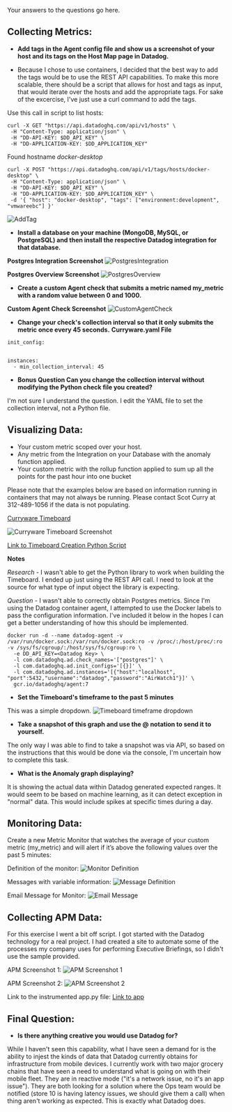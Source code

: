 Your answers to the questions go here.

## Collecting Metrics:

* **Add tags in the Agent config file and show us a screenshot of your host and its tags on the Host Map page in Datadog.**

* Because I chose to use containers, I decided that the best way to add the tags would be to use the REST API capabilities.  To make this more scalable, there should be a script that allows for host and tags as input, that would iterate over the hosts and add the appropriate tags.  For sake of the excercise, I've just use a curl command to add the tags.

Use this call in script to list hosts:
```
curl -X GET "https://api.datadoghq.com/api/v1/hosts" \
 -H "Content-Type: application/json" \
 -H "DD-API-KEY: $DD_API_KEY" \
 -H "DD-APPLICATION-KEY: $DD_APPLICATION_KEY"
```
Found hostname *docker-desktop*
```
curl -X POST "https://api.datadoghq.com/api/v1/tags/hosts/docker-desktop" \
 -H "Content-Type: application/json" \
 -H "DD-API-KEY: $DD_API_KEY" \
 -H "DD-APPLICATION-KEY: $DD_APPLICATION_KEY" \
 -d '{ "host": "docker-desktop", "tags": ["environment:development", "vmwareebc"] }'
```
![AddTag](https://github.com/scotcurry/hiring-engineers/blob/master/AddTag.png)

* **Install a database on your machine (MongoDB, MySQL, or PostgreSQL) and then install the respective Datadog integration for that database.**

**Postgres Integration Screenshot**
![PostgresIntegration](https://github.com/scotcurry/hiring-engineers/blob/master/IntegrationsInstalled.png)

**Postgres Overview Screenshot**
![PostgresOverview](https://github.com/scotcurry/hiring-engineers/blob/master/PostgressOverview.png)

* **Create a custom Agent check that submits a metric named my_metric with a random value between 0 and 1000.**

**Custom Agent Check Screenshot**
![CustomAgentCheck](https://github.com/scotcurry/hiring-engineers/blob/master/AgentCheck.png)

* **Change your check's collection interval so that it only submits the metric once every 45 seconds.**
**Curryware.yaml File**
```
init_config:


instances:
  - min_collection_interval: 45
```

* **Bonus Question Can you change the collection interval without modifying the Python check file you created?**

I'm not sure I understand the question.  I edit the YAML file to set the collection interval, not a Python file.

## Visualizing Data:

* Your custom metric scoped over your host.
* Any metric from the Integration on your Database with the anomaly function applied.
* Your custom metric with the rollup function applied to sum up all the points for the past hour into one bucket

Please note that the examples below are based on information running in containers that may not always be running.  Please 
contact Scot Curry at 312-489-1056 if the data is not populating.

[Curryware Timeboard](https://p.datadoghq.com/sb/s680qmbidyyypnvm-0d6eef751ed1027ddd547bcdd764d9ea)

![Curryware Timeboard Screenshot](https://github.com/scotcurry/hiring-engineers/blob/master/Timeboard.png)

[Link to Timeboard Creation Python Script](https://github.com/scotcurry/hiring-engineers/blob/master/buildtimeline.py)

**Notes**

*Research* - I wasn't able to get the Python library to work when building the Timeboard.  I ended up just using the REST API call.  I need
to look at the source for what type of input object the library is expecting.

*Question* - I wasn't able to correctly obtain Postgres metrics.  Since I'm using the Datadog container agent, I attempted to use the Docker
labels to pass the configuration information.  I've included it below in the hopes I can get a better understanding of how this should be
implemented.

```
docker run -d --name datadog-agent -v /var/run/docker.sock:/var/run/docker.sock:ro -v /proc/:/host/proc/:ro -v /sys/fs/cgroup/:/host/sys/fs/cgroup:ro \
  -e DD_API_KEY=<Datadog Key> \
  -l com.datadoghq.ad.check_names='["postgres"]' \
  -l com.datadoghq.ad.init_configs='[{}]' \
  -l com.datadoghq.ad.instances='[{"host":"localhost", "port":5432,"username":"datadog","password":"AirWatch1"}]' \
  gcr.io/datadoghq/agent:7
  ```
  
* **Set the Timeboard's timeframe to the past 5 minutes**
  
This was a simple dropdown.
![Timeboard timeframe dropdown](https://github.com/scotcurry/hiring-engineers/blob/master/TimeDropDown.png)
  
* **Take a snapshot of this graph and use the @ notation to send it to yourself.**

The only way I was able to find to take a snapshot was via API, so based on the instructions that this would be done via the
console, I'm uncertain how to complete this task.

* **What is the Anomaly graph displaying?**

It is showing the actual data within Datadog generated expected ranges.  It would seem to be based on machine learning, as it can
detect exception in "normal" data.  This would include spikes at specific times during a day.

## Monitoring Data:

Create a new Metric Monitor that watches the average of your custom metric (my_metric) and will alert if it’s above the following values over the past 5 minutes:

Definition of the monitor:
![Monitor Definition](https://github.com/scotcurry/hiring-engineers/blob/master/MetricDefinition.png)

Messages with variable information:
![Message Definition](https://github.com/scotcurry/hiring-engineers/blob/master/NotificationSettings.png)

Email Message for Monitor:
![Email Message](https://github.com/scotcurry/hiring-engineers/blob/master/EmailMessage.png)


## Collecting APM Data:

For this exercise I went a bit off script.  I got started with the Datadog technology for a real project.  I had created a site to automate some of the processes my company uses for performing Executive Briefings, so I didn't use the sample provided.

APM Screenshot 1:
![APM Screenshot 1](https://github.com/scotcurry/hiring-engineers/blob/master/APMScreenshot.png)

APM Screenshot 2:
![APM Screenshot 2](https://github.com/scotcurry/hiring-engineers/blob/master/APMScreenshot2.png)

Link to the instrumented app.py file:
[Link to app](https://github.com/scotcurry/MobileFlowsCalls/blob/master/app.py)

## Final Question:

* **Is there anything creative you would use Datadog for?**

While I haven't seen this capability, what I have seen a demand for is the ability to injest the kinds of data that Datadog currently obtains for infrastructure from mobile devices.  I currently work with two major grocery chains that have seen a need to understand what is going on with their mobile fleet.  They are in reactive mode ("it's a network issue, no it's an app issue").  They are both looking for a solution where the Ops team would be notified (store 10 is having latency issues, we should give them a call) when thing aren't working as expected.  This is exactly what Datadog does.
